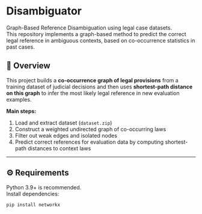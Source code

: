 # Disambiguator

Graph-Based Reference Disambiguation using legal case datasets.  
This repository implements a graph-based method to predict the correct legal reference in ambiguous contexts, based on co-occurrence statistics in past cases.

## 📌 Overview

This project builds a **co-occurrence graph of legal provisions** from a training dataset of judicial decisions and then uses **shortest-path distance on this graph** to infer the most likely legal reference in new evaluation examples.

**Main steps:**
1. Load and extract dataset (`dataset.zip`)
2. Construct a weighted undirected graph of co-occurring laws
3. Filter out weak edges and isolated nodes
4. Predict correct references for evaluation data by computing shortest-path distances to context laws

---

## ⚙️ Requirements

Python 3.9+ is recommended.  
Install dependencies:

```bash
pip install networkx
```
